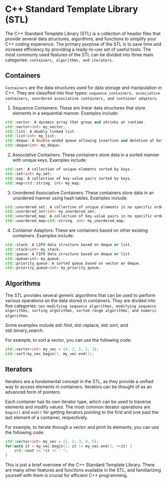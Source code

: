 # C++ Standard Template Library (STL)

The C++ Standard Template Library (STL) is a collection of header files that provide several data structures, algorithms, and functions to simplify your C++ coding experience. The primary purpose of the STL is to save time and increase efficiency by providing a ready-to-use set of useful tools. The most commonly used features of the STL can be divided into three main categories: `containers, algorithms, and iterators`.

## Containers

`Containers` are the data structures used for data storage and manipulation in C++. They are classified into four types: `sequence containers, associative containers, unordered associative containers, and container adaptors`.

1. Sequence Containers: These are linear data structures that store elements in a sequential manner. Examples include:

```cpp
std::vector: A dynamic array that grows and shrinks at runtime.
std::vector<int> my_vector;
std::list: A doubly linked list.
std::list<int> my_list;
std::deque: A double-ended queue allowing insertion and deletion at both ends.
std::deque<int> my_deque;
```

2. Associative Containers: These containers store data in a sorted manner with unique keys. Examples include:

```cpp
std::set: A collection of unique elements sorted by keys.
std::set<int> my_set;
std::map: A collection of key-value pairs sorted by keys.
std::map<std::string, int> my_map;
```

3. Unordered Associative Containers: These containers store data in an unordered manner using hash tables. Examples include:

```cpp
std::unordered_set: A collection of unique elements in no specific order.
std::unordered_set<int> my_unordered_set;
std::unordered_map: A collection of key-value pairs in no specific order.
std::unordered_map<std::string, int> my_unordered_map;
```

4. Container Adaptors: These are containers based on other existing containers. Examples include:

```cpp
std::stack: A LIFO data structure based on deque or list.
std::stack<int> my_stack;
std::queue: A FIFO data structure based on deque or list.
std::queue<int> my_queue;
std::priority_queue: A sorted queue based on vector or deque.
std::priority_queue<int> my_priority_queue;
```

## Algorithms

The STL provides several generic algorithms that can be used to perform various operations on the data stored in containers. They are divided into five categories: `non-modifying sequence algorithms, modifying sequence algorithms, sorting algorithms, sorted range algorithms, and numeric algorithms`.

Some examples include std::find, std::replace, std::sort, and std::binary_search.

For example, to sort a vector, you can use the following code:

```cpp
std::vector<int> my_vec = {4, 2, 5, 1, 3};
std::sort(my_vec.begin(), my_vec.end());
```

## Iterators

Iterators are a fundamental concept in the STL, as they provide a unified way to access elements in containers. Iterators can be thought of as an advanced form of pointers.

Each container has its own iterator type, which can be used to traverse elements and modify values. The most common iterator operations are `begin()` and `end()` for getting iterators pointing to the first and one past the last element of a container, respectively.

For example, to iterate through a vector and print its elements, you can use the following code:

```cpp
std::vector<int> my_vec = {1, 2, 3, 4, 5};
for(auto it = my_vec.begin(); it != my_vec.end(); ++it) {
    std::cout << *it << " ";
}
```
This is just a brief overview of the C++ Standard Template Library. There are many other features and functions available in the STL, and familiarizing yourself with them is crucial for efficient C++ programming.
